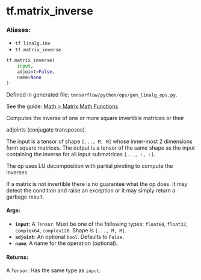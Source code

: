 <div itemscope itemtype="http://developers.google.com/ReferenceObject">
<meta itemprop="name" content="tf.matrix_inverse" />
</div>

# tf.matrix_inverse

### Aliases:

* `tf.linalg.inv`
* `tf.matrix_inverse`

``` python
tf.matrix_inverse(
    input,
    adjoint=False,
    name=None
)
```



Defined in generated file: `tensorflow/python/ops/gen_linalg_ops.py`.

See the guide: [Math > Matrix Math Functions](../../../api_guides/python/math_ops.md#Matrix_Math_Functions)

Computes the inverse of one or more square invertible matrices or their

adjoints (conjugate transposes).

The input is a tensor of shape `[..., M, M]` whose inner-most 2 dimensions
form square matrices. The output is a tensor of the same shape as the input
containing the inverse for all input submatrices `[..., :, :]`.

The op uses LU decomposition with partial pivoting to compute the inverses.

If a matrix is not invertible there is no guarantee what the op does. It
may detect the condition and raise an exception or it may simply return a
garbage result.

#### Args:

* <b>`input`</b>: A `Tensor`. Must be one of the following types: `float64`, `float32`, `complex64`, `complex128`.
    Shape is `[..., M, M]`.
* <b>`adjoint`</b>: An optional `bool`. Defaults to `False`.
* <b>`name`</b>: A name for the operation (optional).


#### Returns:

A `Tensor`. Has the same type as `input`.